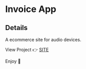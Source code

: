 # Invoice App

## Details
A ecommerce site for audio devices.

View Project :point_right: <a href="https://audiophile-ecommerce-cyan.vercel.app"> SITE </a>

Enjoy :palm_tree:
